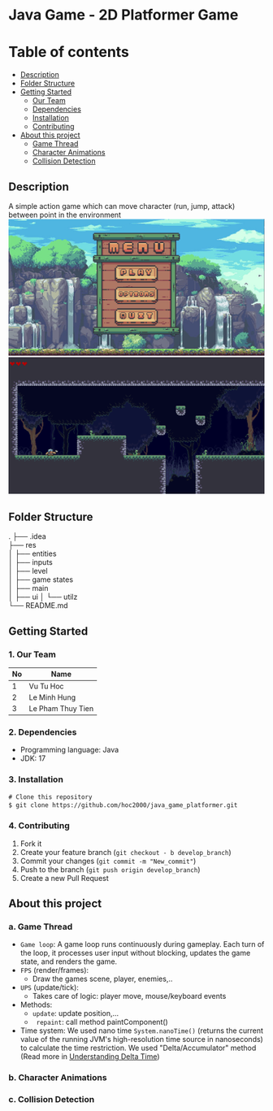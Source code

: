 # Java Game - 2D Platformer Game
# Table of contents
- [Description](#description)
- [Folder Structure](#Folder-Structure)
- [Getting Started](#Getting-started)
    - [Our Team](#our-team)
    - [Dependencies](#dependencies)
    - [Installation](#installation)
    - [Contributing](#contributing)
- [About this project](#about-project)
    - [Game Thread](game-thread)
    - [Character Animations](#character-animation)
    - [Collision Detection](#collision)

## Description <a name="description"></a>
A simple action game which can move character (run, jump, attack) between point in the environment 
![menu](./res//menuGame.png)
![view](./res/view.png)

## Folder Structure <a name="Folder-Structure"></a>
.
├── .idea                   
├── res                     
│   ├── entities            
│   ├── inputs              
│   ├── level              
│   ├── game states             
│   ├── main             
│   ├── ui 
│   └──  utilz  
└── README.md

## Getting Started <a name="Getting-started"></a>
### 1. Our Team <a name="our-team"></a>
|No  | Name |
|-----|-------|
|1     | Vu Tu Hoc|
|2     | Le Minh Hung|
|3     | Le Pham Thuy Tien|
### 2. Dependencies <a name="dependencies"></a>
- Programming language: Java
- JDK: 17
### 3. Installation <a name="installation"></a>
```
# Clone this repository
$ git clone https://github.com/hoc2000/java_game_platformer.git
```

### 4. Contributing <a name="contributing"></a>
1. Fork it
2. Create your feature branch (`git checkout - b develop_branch`)
3. Commit your changes (`git commit -m "New_commit"`)
4. Push to the branch (`git push origin develop_branch`)
5. Create a new Pull Request

## About this project <a name="about-project"></a>
### a. Game Thread <a name="game-thread"></a>
- ```Game loop```: A game loop runs continuously during gameplay. Each turn of the loop, it processes user input without blocking, updates the game state, and renders the game. 
- ```FPS``` (render/frames):
    - Draw the games scene, player, enemies,..
- ```UPS``` (update/tick):
    - Takes care of logic: player move, mouse/keyboard events
- Methods:
    - ```update```: update position,...
    - ``` repaint```: call method paintComponent()
- Time system: We used nano time ```System.nanoTime()``` (returns the current value of the running JVM's high-resolution time source in nanoseconds) to calculate the time restriction. We used "Delta/Accumulator" method
(Read more in [Understanding Delta Time](https://drewcampbell92.medium.com/understanding-delta-time-b53bf4781a03))
### b. Character Animations <a name="character-animation"></a>
### c. Collision Detection <a name="collision"></a>